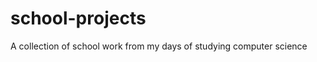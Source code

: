 school-projects
===============

A collection of school work from my days of studying computer science
